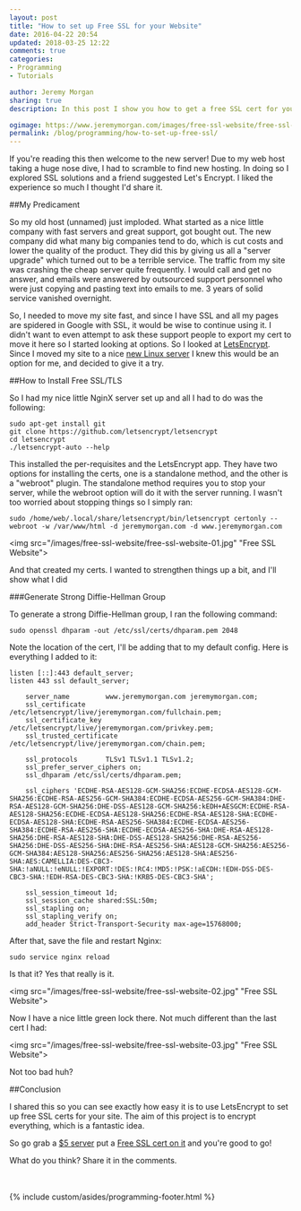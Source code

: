 ```yaml
---
layout: post
title: "How to set up Free SSL for your Website"
date: 2016-04-22 20:54
updated: 2018-03-25 12:22
comments: true
categories: 
- Programming
- Tutorials

author: Jeremy Morgan
sharing: true
description: In this post I show you how to get a free SSL cert for your website with LetsEncrypt!

ogimage: https://www.jeremymorgan.com/images/free-ssl-website/free-ssl-website-og.jpg
permalink: /blog/programming/how-to-set-up-free-ssl/
---
```

If you're reading this then welcome to the new server! Due to my web host taking a huge nose dive, I had to scramble to find new hosting. In doing so I explored SSL solutions and a friend suggested Let's Encrypt. I liked the experience so much I thought I'd share it. 

<!-- more -->
##My Predicament

So my old host (unnamed) just imploded. What started as a nice little company with fast servers and great support, got bought out. The new company did what many big companies tend to do, which is cut costs and lower the quality of the product. They did this by giving us all a "server upgrade" which turned out to be a terrible service. The traffic from my site was crashing the cheap server quite frequently. I would call and get no answer, and emails were answered by outsourced support personnel who were just copying and pasting text into emails to me. 3 years of solid service vanished overnight. 

So, I needed to move my site fast, and since I have SSL and all my pages are spidered in Google with SSL, it would be wise to continue using it. I didn't want to even attempt to ask these support people to export my cert to move it here so I started looking at options. So I looked at [LetsEncrypt](https://letsencrypt.org/). Since I moved my site to a nice [new Linux server](https://www.digitalocean.com/?refcode=ca6f81fa42b4) I knew this would be an option for me, and decided to give it a try. 

##How to Install Free SSL/TLS

So I had my nice little NginX server set up and all I had to do was the following:

```
sudo apt-get install git
git clone https://github.com/letsencrypt/letsencrypt
cd letsencrypt
./letsencrypt-auto --help
```

This installed the per-requisites and the LetsEncrypt app. They have two options for installing the certs, one is a standalone method, and the other is a "webroot" plugin. The standalone method requires you to stop your server, while the webroot option will do it with the server running. I wasn't too worried about stopping things so I simply ran:

```
sudo /home/web/.local/share/letsencrypt/bin/letsencrypt certonly --webroot -w /var/www/html -d jeremymorgan.com -d www.jeremymorgan.com
```

<img src="/images/free-ssl-website/free-ssl-website-01.jpg" "Free SSL Website">

And that created my certs. I wanted to strengthen things up a bit, and I'll show what I did

###Generate Strong Diffie-Hellman Group

To generate a strong Diffie-Hellman group, I ran the following command: 

```
sudo openssl dhparam -out /etc/ssl/certs/dhparam.pem 2048
```

Note the location of the cert, I'll be adding that to my default config. Here is everything I added to it: 

```
listen [::]:443 default_server;
listen 443 ssl default_server;

	server_name         www.jeremymorgan.com jeremymorgan.com;
	ssl_certificate     /etc/letsencrypt/live/jeremymorgan.com/fullchain.pem;
	ssl_certificate_key /etc/letsencrypt/live/jeremymorgan.com/privkey.pem;
	ssl_trusted_certificate /etc/letsencrypt/live/jeremymorgan.com/chain.pem;
    	
	ssl_protocols       TLSv1 TLSv1.1 TLSv1.2;
	ssl_prefer_server_ciphers on;
	ssl_dhparam /etc/ssl/certs/dhparam.pem;
        
	ssl_ciphers 'ECDHE-RSA-AES128-GCM-SHA256:ECDHE-ECDSA-AES128-GCM-SHA256:ECDHE-RSA-AES256-GCM-SHA384:ECDHE-ECDSA-AES256-GCM-SHA384:DHE-RSA-AES128-GCM-SHA256:DHE-DSS-AES128-GCM-SHA256:kEDH+AESGCM:ECDHE-RSA-AES128-SHA256:ECDHE-ECDSA-AES128-SHA256:ECDHE-RSA-AES128-SHA:ECDHE-ECDSA-AES128-SHA:ECDHE-RSA-AES256-SHA384:ECDHE-ECDSA-AES256-SHA384:ECDHE-RSA-AES256-SHA:ECDHE-ECDSA-AES256-SHA:DHE-RSA-AES128-SHA256:DHE-RSA-AES128-SHA:DHE-DSS-AES128-SHA256:DHE-RSA-AES256-SHA256:DHE-DSS-AES256-SHA:DHE-RSA-AES256-SHA:AES128-GCM-SHA256:AES256-GCM-SHA384:AES128-SHA256:AES256-SHA256:AES128-SHA:AES256-SHA:AES:CAMELLIA:DES-CBC3-SHA:!aNULL:!eNULL:!EXPORT:!DES:!RC4:!MD5:!PSK:!aECDH:!EDH-DSS-DES-CBC3-SHA:!EDH-RSA-DES-CBC3-SHA:!KRB5-DES-CBC3-SHA';
        
	ssl_session_timeout 1d;
	ssl_session_cache shared:SSL:50m;
	ssl_stapling on;
	ssl_stapling_verify on;
	add_header Strict-Transport-Security max-age=15768000;

```

After that, save the file and restart Nginx:

```
sudo service nginx reload
``` 

Is that it? Yes that really is it. 

<img src="/images/free-ssl-website/free-ssl-website-02.jpg" "Free SSL Website">

Now I have a nice little green lock there. Not much different than the last cert I had:

<img src="/images/free-ssl-website/free-ssl-website-03.jpg" "Free SSL Website">

Not too bad huh? 


##Conclusion

I shared this so you can see exactly how easy it is to use LetsEncrypt to set up free SSL certs for your site. The aim of this project is to encrypt everything, which is a fantastic idea. 

So go grab a [$5 server](https://www.digitalocean.com/?refcode=ca6f81fa42b4) put a [Free SSL cert on it](https://letsencrypt.org/) and you're good to go! 

What do you think? Share it in the comments. 

<br />
<br />
{% include custom/asides/programming-footer.html %}
<br />

